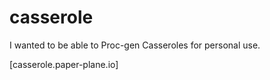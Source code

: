 # casserole
I wanted to be able to Proc-gen Casseroles for personal use.

[casserole.paper-plane.io]
